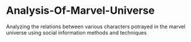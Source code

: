 # Analysis-Of-Marvel-Universe
Analyzing the relations between various characters potrayed in the marvel universe using social information methods and techniques

